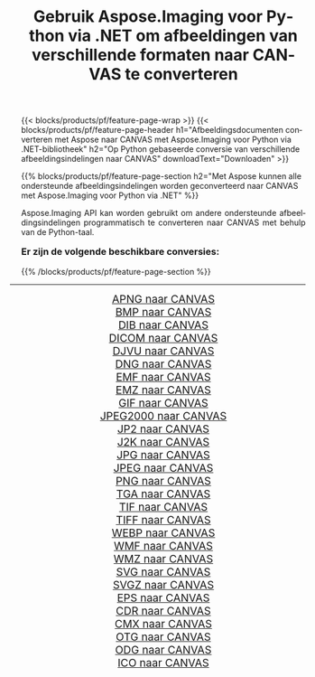 ﻿---
title: Gebruik Aspose.Imaging voor Python via .NET om afbeeldingen van verschillende formaten naar CANVAS te converteren 
weight: 3920
url: /nl/python-net/conversion/to/canvas/ 
lang: nl
langdirlevel: 2
locales: zh-hans,ja,it,ru,de,es,fr,nl,id,lt,pl,pt,vi,tr,ko,zh-hant,ar,hi,th,sv,cs,uk,he
description: U kunt Aspose.Imaging voor Python gebruiken via de .NET-bibliotheek om van verschillende formaten naar CANVAS te converteren
---

{{< blocks/products/pf/feature-page-wrap >}}
{{< blocks/products/pf/feature-page-header h1="Afbeeldingsdocumenten converteren met Aspose naar CANVAS met Aspose.Imaging voor Python via .NET-bibliotheek" h2="Op Python gebaseerde conversie van verschillende afbeeldingsindelingen naar CANVAS" downloadText="Downloaden" >}}


{{% blocks/products/pf/feature-page-section  h2="Met Aspose kunnen alle ondersteunde afbeeldingsindelingen worden geconverteerd naar CANVAS met Aspose.Imaging voor Python via .NET" %}}
<p align=justify>Aspose.Imaging API kan worden gebruikt om andere ondersteunde afbeeldingsindelingen programmatisch te converteren naar CANVAS met behulp van de Python-taal.</p>
<h3 style="margin-top:16px;">
Er zijn de volgende beschikbare conversies:
</h3>
{{% /blocks/products/pf/feature-page-section %}}
<div class="container-fluid productfamilypage bg-gray">
    <div class="convertypes bg-gray agp-content section">
        <div class="container">
		<hr style="margin-left:-20px;"/>
		<div class="row other-converters" style="gap: 10px;font-size: 19px;text-align:center;">
		    <div class='col-md-3 other-converter remove-lp remove-rp'><a href="/imaging/nl/python-net/conversion/apng-to-canvas/" style="padding:15px;">APNG naar CANVAS</a></div>
<div class='col-md-3 other-converter remove-lp remove-rp'><a href="/imaging/nl/python-net/conversion/bmp-to-canvas/" style="padding:15px;">BMP naar CANVAS</a></div>
<div class='col-md-3 other-converter remove-lp remove-rp'><a href="/imaging/nl/python-net/conversion/dib-to-canvas/" style="padding:15px;">DIB naar CANVAS</a></div>
<div class='col-md-3 other-converter remove-lp remove-rp'><a href="/imaging/nl/python-net/conversion/dicom-to-canvas/" style="padding:15px;">DICOM naar CANVAS</a></div>
<div class='col-md-3 other-converter remove-lp remove-rp'><a href="/imaging/nl/python-net/conversion/djvu-to-canvas/" style="padding:15px;">DJVU naar CANVAS</a></div>
<div class='col-md-3 other-converter remove-lp remove-rp'><a href="/imaging/nl/python-net/conversion/dng-to-canvas/" style="padding:15px;">DNG naar CANVAS</a></div>
<div class='col-md-3 other-converter remove-lp remove-rp'><a href="/imaging/nl/python-net/conversion/emf-to-canvas/" style="padding:15px;">EMF naar CANVAS</a></div>
<div class='col-md-3 other-converter remove-lp remove-rp'><a href="/imaging/nl/python-net/conversion/emz-to-canvas/" style="padding:15px;">EMZ naar CANVAS</a></div>
<div class='col-md-3 other-converter remove-lp remove-rp'><a href="/imaging/nl/python-net/conversion/gif-to-canvas/" style="padding:15px;">GIF naar CANVAS</a></div>
<div class='col-md-3 other-converter remove-lp remove-rp'><a href="/imaging/nl/python-net/conversion/jpeg2000-to-canvas/" style="padding:15px;">JPEG2000 naar CANVAS</a></div>
<div class='col-md-3 other-converter remove-lp remove-rp'><a href="/imaging/nl/python-net/conversion/jp2-to-canvas/" style="padding:15px;">JP2 naar CANVAS</a></div>
<div class='col-md-3 other-converter remove-lp remove-rp'><a href="/imaging/nl/python-net/conversion/j2k-to-canvas/" style="padding:15px;">J2K naar CANVAS</a></div>
<div class='col-md-3 other-converter remove-lp remove-rp'><a href="/imaging/nl/python-net/conversion/jpg-to-canvas/" style="padding:15px;">JPG naar CANVAS</a></div>
<div class='col-md-3 other-converter remove-lp remove-rp'><a href="/imaging/nl/python-net/conversion/jpeg-to-canvas/" style="padding:15px;">JPEG naar CANVAS</a></div>
<div class='col-md-3 other-converter remove-lp remove-rp'><a href="/imaging/nl/python-net/conversion/png-to-canvas/" style="padding:15px;">PNG naar CANVAS</a></div>
<div class='col-md-3 other-converter remove-lp remove-rp'><a href="/imaging/nl/python-net/conversion/tga-to-canvas/" style="padding:15px;">TGA naar CANVAS</a></div>
<div class='col-md-3 other-converter remove-lp remove-rp'><a href="/imaging/nl/python-net/conversion/tif-to-canvas/" style="padding:15px;">TIF naar CANVAS</a></div>
<div class='col-md-3 other-converter remove-lp remove-rp'><a href="/imaging/nl/python-net/conversion/tiff-to-canvas/" style="padding:15px;">TIFF naar CANVAS</a></div>
<div class='col-md-3 other-converter remove-lp remove-rp'><a href="/imaging/nl/python-net/conversion/webp-to-canvas/" style="padding:15px;">WEBP naar CANVAS</a></div>
<div class='col-md-3 other-converter remove-lp remove-rp'><a href="/imaging/nl/python-net/conversion/wmf-to-canvas/" style="padding:15px;">WMF naar CANVAS</a></div>
<div class='col-md-3 other-converter remove-lp remove-rp'><a href="/imaging/nl/python-net/conversion/wmz-to-canvas/" style="padding:15px;">WMZ naar CANVAS</a></div>
<div class='col-md-3 other-converter remove-lp remove-rp'><a href="/imaging/nl/python-net/conversion/svg-to-canvas/" style="padding:15px;">SVG naar CANVAS</a></div>
<div class='col-md-3 other-converter remove-lp remove-rp'><a href="/imaging/nl/python-net/conversion/svgz-to-canvas/" style="padding:15px;">SVGZ naar CANVAS</a></div>
<div class='col-md-3 other-converter remove-lp remove-rp'><a href="/imaging/nl/python-net/conversion/eps-to-canvas/" style="padding:15px;">EPS naar CANVAS</a></div>
<div class='col-md-3 other-converter remove-lp remove-rp'><a href="/imaging/nl/python-net/conversion/cdr-to-canvas/" style="padding:15px;">CDR naar CANVAS</a></div>
<div class='col-md-3 other-converter remove-lp remove-rp'><a href="/imaging/nl/python-net/conversion/cmx-to-canvas/" style="padding:15px;">CMX naar CANVAS</a></div>
<div class='col-md-3 other-converter remove-lp remove-rp'><a href="/imaging/nl/python-net/conversion/otg-to-canvas/" style="padding:15px;">OTG naar CANVAS</a></div>
<div class='col-md-3 other-converter remove-lp remove-rp'><a href="/imaging/nl/python-net/conversion/odg-to-canvas/" style="padding:15px;">ODG naar CANVAS</a></div>
<div class='col-md-3 other-converter remove-lp remove-rp'><a href="/imaging/nl/python-net/conversion/ico-to-canvas/" style="padding:15px;">ICO naar CANVAS</a></div>
                </div>
        </div>
    </div>
</div>
<br/>


